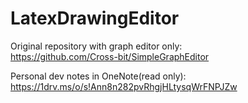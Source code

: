 # LatexDrawingEditor

Original repository with graph editor only:<br>
https://github.com/Cross-bit/SimpleGraphEditor

Personal dev notes in OneNote(read only):<br>
https://1drv.ms/o/s!Ann8n282pvRhgjHLtysqWrFNPJZw
